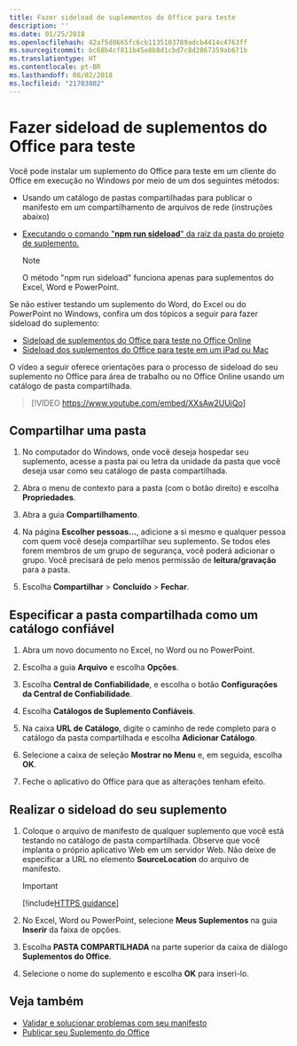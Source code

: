 ```yaml
---
title: Fazer sideload de suplementos do Office para teste
description: ''
ms.date: 01/25/2018
ms.openlocfilehash: 42af5d0665fc6cb1135103789adcb4414c4763ff
ms.sourcegitcommit: bc68b4cf811b45e8b8d1cbd7c8d2867359ab671b
ms.translationtype: HT
ms.contentlocale: pt-BR
ms.lasthandoff: 08/02/2018
ms.locfileid: "21703802"
---
```

# <a name="sideload-office-add-ins-for-testing"></a>Fazer sideload de suplementos do Office para teste

Você pode instalar um suplemento do Office para teste em um cliente do Office em execução no Windows por meio de um dos seguintes métodos:

- Usando um catálogo de pastas compartilhadas para publicar o manifesto em um compartilhamento de arquivos de rede (instruções abaixo)
- [Executando o comando "**npm run sideload**" da raiz da pasta do projeto de suplemento.](sideload-office-addin-using-sideload-command.md)

    > [!NOTE]
    > O método "npm run sideload" funciona apenas para suplementos do Excel, Word e PowerPoint.

Se não estiver testando um suplemento do Word, do Excel ou do PowerPoint no Windows, confira um dos tópicos a seguir para fazer sideload do suplemento:

- [Sideload de suplementos do Office para teste no Office Online](sideload-office-add-ins-for-testing.md)
- [Sideload dos suplementos do Office para teste em um iPad ou Mac](sideload-an-office-add-in-on-ipad-and-mac.md)

O vídeo a seguir oferece orientações para o processo de sideload do seu suplemento no Office para área de trabalho ou no Office Online usando um catálogo de pasta compartilhada.  


> [!VIDEO https://www.youtube.com/embed/XXsAw2UUiQo]


## <a name="share-a-folder"></a>Compartilhar uma pasta

1. No computador do Windows, onde você deseja hospedar seu suplemento, acesse a pasta pai ou letra da unidade da pasta que você deseja usar como seu catálogo de pasta compartilhada.

2. Abra o menu de contexto para a pasta (com o botão direito) e escolha **Propriedades**.

3. Abra a guia **Compartilhamento**.

4. Na página **Escolher pessoas...**, adicione a si mesmo e qualquer pessoa com quem você deseja compartilhar seu suplemento. Se todos eles forem membros de um grupo de segurança, você poderá adicionar o grupo. Você precisará de pelo menos permissão de **leitura/gravação** para a pasta. 

5. Escolha **Compartilhar** > **Concluído** > **Fechar**.


## <a name="specify-the-shared-folder-as-a-trusted-catalog"></a>Especificar a pasta compartilhada como um catálogo confiável
      
1. Abra um novo documento no Excel, no Word ou no PowerPoint.
    
2. Escolha a guia **Arquivo** e escolha **Opções**.
    
3. Escolha **Central de Confiabilidade**, e escolha o botão **Configurações da Central de Confiabilidade**.
    
4. Escolha **Catálogos de Suplemento Confiáveis**.
    
5. Na caixa  **URL de Catálogo**, digite o caminho de rede completo para o catálogo da pasta compartilhada e escolha **Adicionar Catálogo**.
    
6. Selecione a caixa de seleção **Mostrar no Menu** e, em seguida, escolha **OK**.

7. Feche o aplicativo do Office para que as alterações tenham efeito.
    

## <a name="sideload-your-add-in"></a>Realizar o sideload do seu suplemento

1. Coloque o arquivo de manifesto de qualquer suplemento que você está testando no catálogo de pasta compartilhada. Observe que você implanta o próprio aplicativo Web em um servidor Web. Não deixe de especificar a URL no elemento **SourceLocation** do arquivo de manifesto.

    > [!IMPORTANT]
    > [!include[HTTPS guidance](../includes/https-guidance.md)]

2. No Excel, Word ou PowerPoint, selecione **Meus Suplementos** na guia **Inserir** da faixa de opções.

3. Escolha **PASTA COMPARTILHADA** na parte superior da caixa de diálogo **Suplementos do Office**.

4. Selecione o nome do suplemento e escolha **OK** para inseri-lo.


## <a name="see-also"></a>Veja também

- [Validar e solucionar problemas com seu manifesto](troubleshoot-manifest.md)
- [Publicar seu Suplemento do Office](../publish/publish.md)
    
